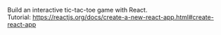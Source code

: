 Build an interactive tic-tac-toe game with React. <br>
Tutorial: https://reactjs.org/docs/create-a-new-react-app.html#create-react-app